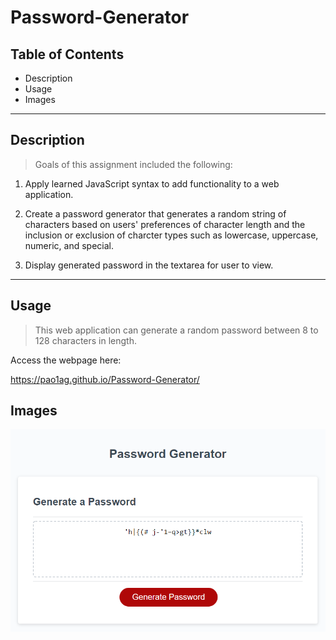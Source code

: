 # Password-Generator

## Table of Contents

* Description
* Usage
* Images

---

## Description
> Goals of this assignment included the following:

1. Apply learned JavaScript syntax to add functionality to a web application.

2. Create a password generator that generates a random string of characters based on users' preferences of character length and the inclusion or exclusion of charcter types such as lowercase, uppercase, numeric, and special.

3. Display generated password in the textarea for user to view. 

---

## Usage
> This web application can generate a random password between 8 to 128 characters in length. 

Access the webpage here:

<https://pao1ag.github.io/Password-Generator/>

## Images

![Screenshot of Password Generator](Assets\images\passwordGenerator_screenshot.png)